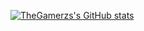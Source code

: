[![TheGamerzs's GitHub stats](https://github-readme-stats-git-main-thegamerzs.vercel.app/api?username=thegamerzs&theme=github_dark&show_icons=true)](https://github.com/anuraghazra/github-readme-stats)
